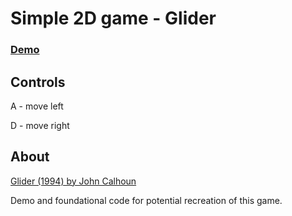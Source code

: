 #  Simple 2D game - Glider

### [Demo](https://matthewthomsonnz.github.io/canvas-game-glider/)

## Controls
A - move left

D - move right

## About
[Glider (1994) by John Calhoun ](https://archive.org/details/win3_Glider40)

Demo and foundational code for potential recreation of this game.




